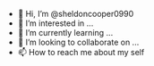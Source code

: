 - 👋 Hi, I’m @sheldoncooper0990
- 👀 I’m interested in ...
- 🌱 I’m currently learning ...
- 💞️ I’m looking to collaborate on ...
- 📫 How to reach me about my self

<!---
sheldoncooper0990/sheldoncooper0990 is a ✨ special ✨ repository because its `README.md` (this file) appears on your GitHub profile.
You can click the Preview link to take a look at your changes.
--->
